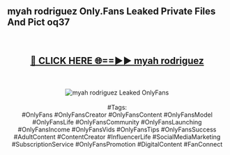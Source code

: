 <h2>myah rodriguez Only.Fans Leaked Private Files And Pict oq37</h2>
<br>
<div align="center">
<h2><a href="https://mediafiles.top/myah_rodriguez" rel="nofollow">🔴 CLICK HERE 🌐==►► myah rodriguez</a></h2>
<br>
<br>
<a href="https://mediafiles.top/myah_rodriguez" rel="nofollow" data-target="animated-image.originalLink"><img src="https://i.ibb.co.com/WyWwxjT/player-gif2.gif" alt="myah rodriguez Leaked OnlyFans" style="max-width: 100%; display: inline-block;" data-target="animated-image.originalImage"></a>
<br><br>
#Tags:
<br>
#OnlyFans #OnlyFansCreator #OnlyFansContent #OnlyFansModel #OnlyFansLife #OnlyFansCommunity #OnlyFansLaunching #OnlyFansIncome #OnlyFansVids #OnlyFansTips #OnlyFansSuccess #AdultContent #ContentCreator #InfluencerLife #SocialMediaMarketing #SubscriptionService #OnlyFansPromotion #DigitalContent #FanConnect
</div>
<br>